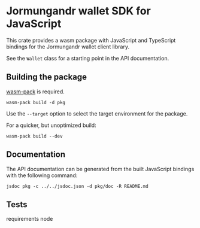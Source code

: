 # Jormungandr wallet SDK for JavaScript

This crate provides a wasm package with JavaScript and TypeScript bindings
for the Jormungandr wallet client library.

See the `Wallet` class for a starting point in the API documentation.

## Building the package

[wasm-pack](https://github.com/rustwasm/wasm-pack) is required.

```
wasm-pack build -d pkg
```

Use the `--target` option to select the target environment for the package. 

For a quicker, but unoptimized build:

```
wasm-pack build --dev
```

## Documentation

The API documentation can be generated from the built JavaScript bindings
with the following command:

```
jsdoc pkg -c ../../jsdoc.json -d pkg/doc -R README.md
```

## Tests

requirements node

```

```
